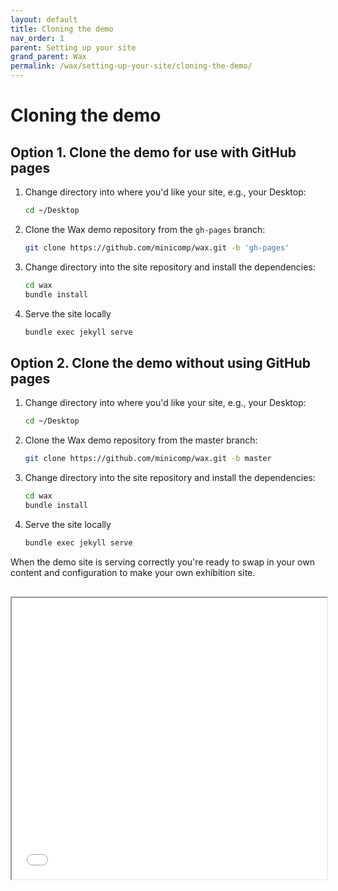 ```yaml
---
layout: default
title: Cloning the demo
nav_order: 1
parent: Setting up your site
grand_parent: Wax
permalink: /wax/setting-up-your-site/cloning-the-demo/
---
```


# Cloning the demo

## Option 1. Clone the demo for use with GitHub pages

1. Change directory into where you'd like your site, e.g., your Desktop:
    ```sh
    cd ~/Desktop
    ```
2. Clone the Wax demo repository from the `gh-pages` branch:
    ```sh
    git clone https://github.com/minicomp/wax.git -b 'gh-pages'
    ```
3. Change directory into the site repository and install the dependencies:
    ```sh
    cd wax
    bundle install
    ```
4. Serve the site locally
    ```sh
    bundle exec jekyll serve
    ```

## Option 2. Clone the demo without using GitHub pages

1. Change directory into where you'd like your site, e.g., your Desktop:
    ```sh
    cd ~/Desktop
    ```
2. Clone the Wax demo repository from the master branch:
    ```sh
    git clone https://github.com/minicomp/wax.git -b master
    ```
3. Change directory into the site repository and install the dependencies:
    ```sh
    cd wax
    bundle install
    ```
4. Serve the site locally
    ```sh
    bundle exec jekyll serve
    ```

 When the demo site is serving correctly you're ready to swap in your own content and configuration to make your own exhibition site.

 <iframe src="{{ '/assets/wax_clone.mp4' | absolute_url }}" style="width:100%;height:450px;margin:1rem 0 1rem 0"/>
